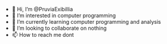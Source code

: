 - 👋 Hi, I’m @PruviaExibillia
- 👀 I’m interested in computer programming
- 🌱 I’m currently learning computer programming and analysis
- 💞️ I’m looking to collaborate on nothing
- 📫 How to reach me dont

<!---
PruviaExibillia/PruviaExibillia is a ✨ special ✨ repository because its `README.md` (this file) appears on your GitHub profile.
You can click the Preview link to take a look at your changes.
--->
